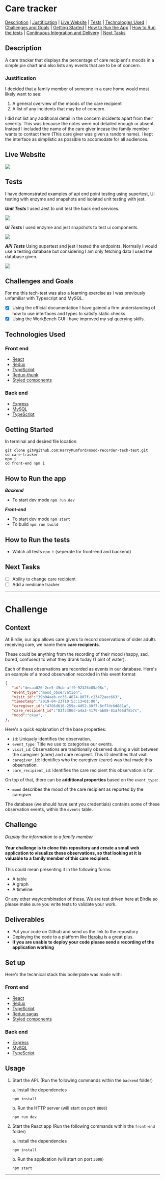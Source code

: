 # Care tracker

[Description](#description) | [Justification](#justification) | [Live Website](#live-website) | [Tests](#tests) | [Technologies Used](#technologies-used) | [Challenges and Goals](#challenges-and-goals) | [Getting Started](#getting-started) | [How to Run the App](#how-to-run-the-app) | [How to Run the tests](#how-to-run-the-tests) | [Continuous Integration and Delivery](#continuous-integration-and-delivery) | [Next Tasks](#next-tasks)

## Description

A care tracker that displays the percentage of care recipient's moods in a simple pie chart and also lists any events that are to be of concern.

### Justification

I decided that a family member of someone in a care home would most likely want to see:

1. A general overview of the moods of the care recipient
2. A list of any incidents that may be of concern.

I did not list any additional detail in the concern incidents apart from their severity. This was because the notes were not detailed enough or absent. Instead I included the name of the care giver incase the family member wants to contact them (This care giver was given a random name). I kept the interface as simplistic as possible to accomodate for all audiences.

## Live Website

![](./front-end/src/assets/images/website.PNG)

## Tests

I have demonstrated examples of api end point testing using supertest, UI testing with enzyme and snapshots and isolated unit testing with jest.

**_Unit Tests_**
I used Jest to unit test the back end services.

![](./front-end/src/assets/images/unit.PNG)

**_UI Tests_**
I used enzyme and jest snapshots to test ui components.

![](./front-end/src/assets/images/ui.PNG)


**_API Tests_**
Using supertest and jest I tested the endpoints. Normally I would use a testing database but considering I am only fetching data I used the database given.

![](./front-end/src/assets/images/api.PNG)


## Challenges and Goals

For me this tech-test was also a learning exercise as I was previously unfamiliar with Typescript and MySQL.

- [x] Using the official documentation I have gained a firm understanding of how to use interfaces and types to satisfy static checks.
- [x] Using the WorkBench GUI I have improved my sql querying skills.

## Technologies Used

### Front end

- [React](https://reactjs.org/)
- [Redux](https://redux.js.org/introduction/getting-started)
- [TypeScript](https://www.typescriptlang.org/)
- [Redux-thunk](https://www.npmjs.com/package/redux-thunk)
- [Styled components](https://www.styled-components.com/)

### Back end

- [Express](https://expressjs.com/)
- [MySQL](https://www.mysql.com/)
- [TypeScript](https://www.typescriptlang.org/)

## Getting Started

In terminal and desired file location:

```
git clone git@github.com:HarryMumford/mood-recorder-tech-test.git
cd care-tracker
npm i
cd front-end npm i
```

## How to Run the app

**_Backend_**

- To start dev mode `npm run dev`

**_Front-end_**

- To start dev mode `npm start`
- To build `npm run build`


## How to Run the tests

- Watch all tests `npm t` (seperate for front-end and backend)

## Next Tasks

- [ ] Ability to change care recipient
- [ ] Add a medicine tracker

---

# Challenge

## Context

At Birdie, our app allows care givers to record observations of older adults receiving care, we name them **care recipients**.

These could be anything from the recording of their mood (happy, sad, bored, confused) to what they drank today (1 pint of water).

Each of these observations are recorded as events in our database. Here's an example of a mood observation recorded
in this event format:

```json
{
   "id":"decaa026-2ce5-49cb-aff9-92326b85a98c",
   "event_type":"mood_observation",
   "visit_id":"39b94aab-cc35-4874-807f-c23472aec663",
   "timestamp":"2019-04-23T10:53:13+01:00",
   "caregiver_id":"4786d616-259e-4d52-80f7-8cf7dc6d881a",
   "care_recipient_id":"03f3306d-a4a3-4179-ab88-81af66df8b7c",
   "mood":"okay",
},
```

Here's a quick explanation of the base properties:

- `id`: Uniquely identifies the observation.
- `event_type`: Title we use to categorise our events.
- `visit_id`: Observations are traditionally observed during a visit between the caregiver (carer) and care recipient. This ID identifies that visit.
- `caregiver_id`: Identifies who the caregiver (carer) was that made this observation.
- `care_recipient_id`: Identifies the care recipient this observation is for.

On top of that, there can be **additional properties** based on the `event_type`:

- `mood` describes the mood of the care recipient as reported by the caregiver

The database (we should have sent you credentials) contains some of these observation events, within the `events` table.

## Challenge

_Display the information to a family member_

#### Your challenge is to clone this repository and create a small web application to visualize these observations, so that looking at it is valuable to a family member of this care recipient.

This could mean presenting it in the following forms:

- A table
- A graph
- A timeline

Or any other way/combination of those. We are test driven here at Birdie so please make sure you write tests to validate your work.

## Deliverables

- Put your code on Github and send us the link to the repository
- Deploying the code to a platform like [Heroku](https://heroku.com) is a great plus.
- **If you are unable to deploy your code please send a recording of the application working**

## Set up

Here's the technical stack this boilerplate was made with:

### Front end

- [React](https://reactjs.org/)
- [Redux](https://redux.js.org/introduction/getting-started)
- [TypeScript](https://www.typescriptlang.org/)
- [Redux sagas](https://redux-saga.js.org/docs/introduction/BeginnerTutorial.html)
- [Styled components](https://www.styled-components.com/)

### Back end

- [Express](https://expressjs.com/)
- [MySQL](https://www.mysql.com/)
- [TypeScript](https://www.typescriptlang.org/)

## Usage

1. Start the API. (Run the following commands within the `backend` folder)

   a. Install the dependencies

   ```
   npm install
   ```

   b. Run the HTTP server (will start on port `8000`)

   ```
   npm run dev
   ```

2. Start the React app (Run the following commands within the `front-end` folder)

   a. Install the dependencies

   ```
   npm install
   ```

   b. Run the application (will start on port `3000`)

   ```
   npm start
   ```

---
